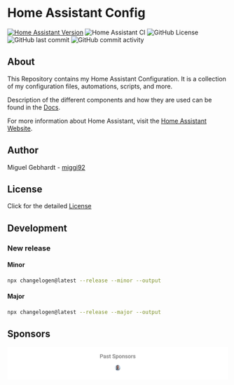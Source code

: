 # Home Assistant Config

[![Home Assistant Version](https://img.shields.io/badge/HA%20Version-2025.1.0%20-blue?style=for-the-badge)](https://github.com/home-assistant/core/releases/tag/2025.1.0)
![Home Assistant CI](https://img.shields.io/github/actions/workflow/status/miggi92/home-assistant-config/home_assistant_ci.yml?style=for-the-badge)
![GitHub License](https://img.shields.io/github/license/miggi92/home-assistant-config?style=for-the-badge)
![GitHub last commit](https://img.shields.io/github/last-commit/miggi92/home-assistant-config?style=for-the-badge)
![GitHub commit activity](https://img.shields.io/github/commit-activity/w/miggi92/home-assistant-config?style=for-the-badge)

## About

This Repository contains my Home Assistant Configuration. It is a collection of my configuration files, automations, scripts, and more.

Description of the different components and how they are used can be found in the [Docs](https://miggi92.github.io/home-assistant-config/).

For more information about Home Assistant, visit the [Home Assistant Website](https://www.home-assistant.io/).

## Author

Miguel Gebhardt - [miggi92]

## License

Click for the detailed [License](./LICENSE.md)

[miggi92]: https://github.com/miggi92

## Development

### New release

#### Minor

```bash
npx changelogen@latest --release --minor --output
```

#### Major

```bash
npx changelogen@latest --release --major --output
```

## Sponsors

![Sponsors](https://github.com/miggi92/static/blob/master/sponsors.svg)
